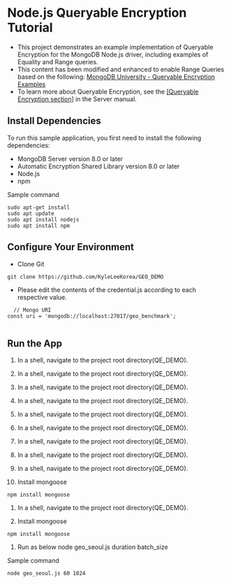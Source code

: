 # Node.js Queryable Encryption Tutorial

- This project demonstrates an example implementation of Queryable Encryption for the MongoDB Node.js driver, including examples of Equality and Range queries.
- This content has been modified and enhanced to enable Range Queries based on the following:
[MongoDB University - Queryable Encryption Examples](https://github.com/mongodb-university/docs-in-use-encryption-examples/tree/main/queryable-encryption) 
- To learn more about Queryable Encryption, see the [[Queryable Encryption section]](https://www.mongodb.com/docs/manual/core/queryable-encryption/) in the Server manual.

## Install Dependencies

To run this sample application, you first need to install the following
dependencies:

- MongoDB Server version 8.0 or later
- Automatic Encryption Shared Library version 8.0 or later
- Node.js
- npm

Sample command
```
sudo apt-get install
sudo apt update
sudo apt install nodejs
sudo apt install npm

```
## Configure Your Environment
- Clone Git
```
git clone https://github.com/KyleLeeKorea/GEO_DEMO 
```

- Please edit the contents of the credential.js according to each respective value.
```
  // Mongo URI
const uri = 'mongodb://localhost:27017/geo_benchmark';
  
```
## Run the App

1. In a shell, navigate to the project root directory(QE_DEMO).
1. In a shell, navigate to the project root directory(QE_DEMO).
1. In a shell, navigate to the project root directory(QE_DEMO).
1. In a shell, navigate to the project root directory(QE_DEMO).
1. In a shell, navigate to the project root directory(QE_DEMO).
1. In a shell, navigate to the project root directory(QE_DEMO).
1. In a shell, navigate to the project root directory(QE_DEMO).
1. In a shell, navigate to the project root directory(QE_DEMO).
1. In a shell, navigate to the project root directory(QE_DEMO).

1. Install mongoose
```
npm install mongoose
```
1. In a shell, navigate to the project root directory(QE_DEMO).

1. Install mongoose
```
npm install mongoose
```
1. Run as below
node geo_seoul.js duration batch_size

Sample command
```
node geo_seoul.js 60 1024
```

